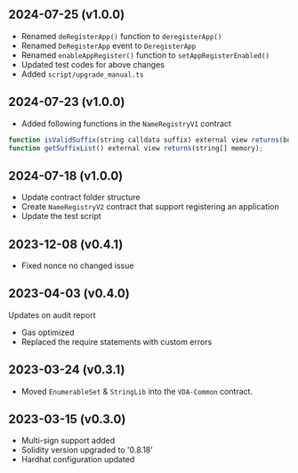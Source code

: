 2024-07-25 (v1.0.0)
-------------------
- Renamed `deRegisterApp()` function to `deregisterApp()`
- Renamed `DeRegisterApp` event to `DeregisterApp`
- Renamed `enableAppRegister()` function to `setAppRegisterEnabled()`
- Updated test codes for above changes
- Added `script/upgrade_manual.ts`

2024-07-23 (v1.0.0)
-------------------
- Added following functions in the `NameRegistryV1` contract
```ts
function isValidSuffix(string calldata suffix) external view returns(bool);
function getSuffixList() external view returns(string[] memory);
```

2024-07-18 (v1.0.0)
-------------------
- Update contract folder structure
- Create `NameRegistryV2` contract that support registering an application
- Update the test script

2023-12-08 (v0.4.1)
-------------------
- Fixed nonce no changed issue

2023-04-03 (v0.4.0)
-------------------
Updates on audit report
- Gas optimized
- Replaced the require statements with custom errors

2023-03-24 (v0.3.1)
-------------------
- Moved `EnumerableSet` & `StringLib` into the `VDA-Common` contract.

2023-03-15 (v0.3.0)
-------------------
- Multi-sign support added
- Solidity version upgraded to '0.8.18'
- Hardhat configuration updated